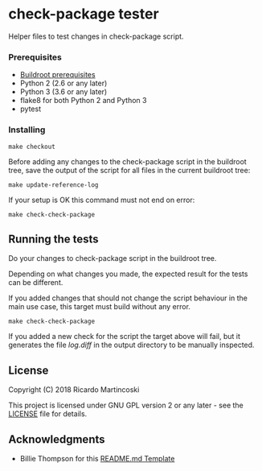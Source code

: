 # check-package tester

Helper files to test changes in check-package script.

### Prerequisites

* [Buildroot prerequisites](http://nightly.buildroot.org/#requirement-mandatory)
* Python 2 (2.6 or any later)
* Python 3 (3.6 or any later)
* flake8 for both Python 2 and Python 3
* pytest

### Installing

```
make checkout
```

Before adding any changes to the check-package script in the buildroot tree,
save the output of the script for all files in the current buildroot tree:
```
make update-reference-log
```

If your setup is OK this command must not end on error:
```
make check-check-package
```

## Running the tests

Do your changes to check-package script in the buildroot tree.

Depending on what changes you made, the expected result for the tests can be
different.

If you added changes that should not change the script behaviour in the main use
case, this target must build without any error.
```
make check-check-package
```

If you added a new check for the script the target above will fail, but it
generates the file *log.diff* in the output directory to be manually inspected.

## License

Copyright (C) 2018  Ricardo Martincoski

This project is licensed under GNU GPL version 2 or any later - see the
[LICENSE](LICENSE) file for details.

## Acknowledgments

* Billie Thompson for this [README.md Template](https://gist.github.com/PurpleBooth/109311bb0361f32d87a2)

